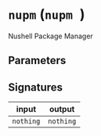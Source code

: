 # `nupm` (`nupm `)
Nushell Package Manager



## Parameters


## Signatures
| input     | output    |
| --------- | --------- |
| `nothing` | `nothing` |
